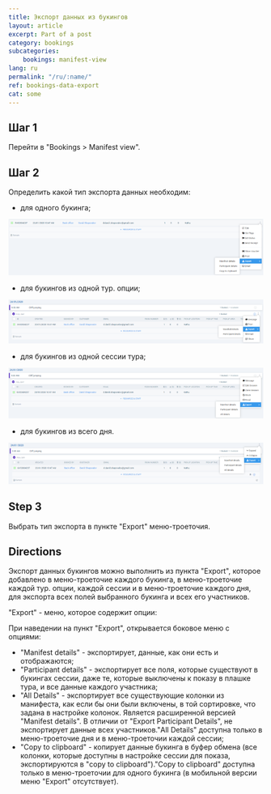 ```yaml
---
title: Экспорт данных из букингов
layout: article
excerpt: Part of a post
category: bookings
subcategories:
    bookings: manifest-view
lang: ru
permalink: "/ru/:name/"
ref: bookings-data-export
cat: some
---
```


## **Шаг 1**

Перейти в "Bookings > Manifest view".

## **Шаг 2**

Определить какой тип экспорта данных необходим:
- для одного букинга;

![Booking_data_export1](/assets/images/booking_data_export1.png)

- для букингов из одной тур. опции;

![Booking_data_export2](/assets/images/booking_data_export2.png)

- для букингов из одной сессии тура;

![Booking_data_export3](/assets/images/booking_data_export3.png)

- для букингов из всего дня.

![Booking_data_export4](/assets/images/booking_data_export4.png)

## **Step 3**

Выбрать тип экспорта в пункте "Export" меню-троеточия.

## **Directions**

Экспорт данных букингов можно выполнить из пункта "Export", которое добавлено в меню-троеточие каждого букинга, в меню-троеточие каждой тур. опции, каждой сессии и в меню-троеточие каждого дня, для экспорта всех полей выбранного букинга и всех его участников.

"Export" - меню, которое содержит опции:  

При наведении на пункт "Export", открывается боковое меню с опциями:
- "Manifest details" - экспортирует, данные, как они есть и отображаются;
- "Participant details" - экспортирует все поля, которые существуют в букингах сессии, даже те, которые выключены к показу в плашке тура, и все данные каждого участника;
- "All Details" - экспортирует все существующие колонки из манифеста, как если бы они были включены, в той сортировке, что задана в настройке колонок. Является расширенной версией "Manifest details". В отличии от "Export Participant Details", не экспортирует данные всех участников."All Details" доступна только в меню-троеточие дня и в меню-троеточии каждой сессии;
- "Copy to clipboard" - копирует данные букинга в буфер обмена (все колонки, которые доступны в настройке сессии для показа, экспортируются в "copy to clipboard")."Copy to clipboard" доступна только в меню-троеточии для одного букинга (в мобильной версии меню "Export" отсутствует).

